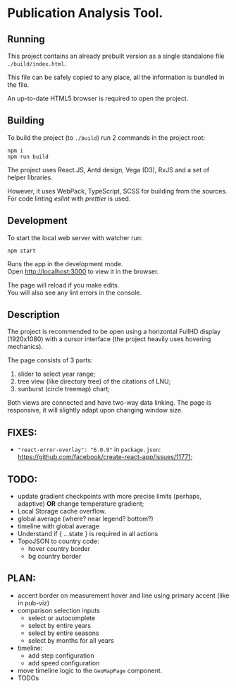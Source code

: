# Publication Analysis Tool.

## Running

This project contains an already prebuilt version as a single standalone file `./build/index.html`.

This file can be safely copied to any place, all the information is bundled in the file.

An up-to-date HTML5 browser is required to open the project.

## Building

To build the project (to `./build`) run 2 commands in the project root:
```shell
npm i
npm run build
```

The project uses React.JS, Antd design, Vega (D3), RxJS and a set of helper libraries.

However, it uses WebPack, TypeScript, SCSS for building from the sources. For code linting _eslint_ with _prettier_ is used.

## Development

To start the local web server with watcher run:
```shell
npm start
```

Runs the app in the development mode.\
Open [http://localhost:3000](http://localhost:3000) to view it in the browser.

The page will reload if you make edits.\
You will also see any lint errors in the console.

## Description

The project is recommended to be open using a horizontal FullHD display (1920x1080) with a cursor interface (the project heavily uses hovering mechanics).

The page consists of 3 parts:
1. slider to select year range;
2. tree view (like directory tree) of the citations of LNU;
3. sunburst (circle treemap) chart;

Both views are connected and have two-way data linking. The page is responsive, it will slightly adapt upon changing window size.

## FIXES:
- `"react-error-overlay": "6.0.9"` in `package.json`: https://github.com/facebook/create-react-app/issues/11771;

## TODO:
- update gradient checkpoints with more precise limits (perhaps, adaptive) **OR** change temperature gradient;
- Local Storage cache overflow.
- global average (where? near legend? bottom?)
- timeline with global average
- Understand if { ...state } is required in all actions
- TopoJSON to country code:
  - hover country border
  - bg country border

## PLAN:
- accent border on measurement hover and line using primary accent (like in pub-viz)
- comparison selection inputs
  - select or autocomplete
  - select by entire years
  - select by entire seasons
  - select by months for all years
- timeline:
  - add step configuration
  - add speed configuration
- move timeline logic to the `GeoMapPage` component.
- TODOs
